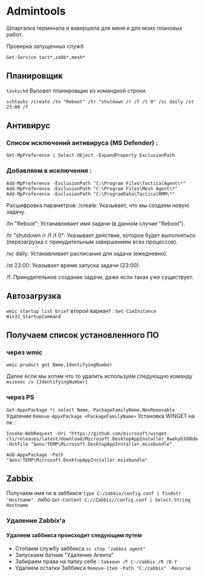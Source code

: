 # Admintools
Шпаргалка терминала и вавершела для меня и для моих плановых работ.

Проверка запущенных служб 

```Get-Service tact*,zabb*,mesh*```

## Планировщик
```taskschd``` Вызовет планировщик из командной строки.

``` schtasks /create /tn "Reboot" /tr "shutdown /r /f /t 0" /sc daily /st 23:00 /f ```

## Антивирус
### Список исключений антивируса (MS Defender) : 
```Get-MpPreference | Select-Object -ExpandProperty ExclusionPath```
### Добавляем в исключения : 
```
Add-MpPreference -ExclusionPath "C:\Program Files\TacticalAgent\*" 
Add-MpPreference -ExclusionPath "C:\Program Files\Mesh Agent\*"
Add-MpPreference -ExclusionPath "C:\ProgramData\TacticalRMM\*"

```
Расшифровка параметров:
/create: Указывает, что мы создаем новую задачу.

/tn "Reboot": Устанавливает имя задачи (в данном случае "Reboot").

/tr "shutdown /r /f /t 0": Указывает действие, которое будет выполняться (перезагрузка с принудительным завершением всех процессов).

/sc daily: Устанавливает расписание для задачи (ежедневно).

/st 23:00: Указывает время запуска задачи (23:00).

/f: Принудительное создание задачи, даже если такая уже существует.

## Автозагрузка
```wmic startup list brief```
второй вариант :
```Get-CimInstance Win32_StartupCommand```

## Получаем список установленного ПО 
### через wmic

```wmic product get Name,IdentifyingNumber```

Далее если мы хотим что то удалить используем следующую команду
```msiexec /x {IdentifyingNumber}```

### через PS
```Get-AppxPackage *| select Name, PackageFamilyName,NonRemovable ```
Удаление
```Remove-AppxPackage <PackageFamilyName>```
Установка WINGET на пк :
```
Invoke-WebRequest -Uri "https://github.com/microsoft/winget-cli/releases/latest/download/Microsoft.DesktopAppInstaller_8wekyb3d8bbwe.msixbundle" -OutFile "$env:TEMP\Microsoft.DesktopAppInstaller.msixbundle"
```
```
Add-AppxPackage -Path "$env:TEMP\Microsoft.DesktopAppInstaller.msixbundle"
```


## Zabbix
Получаем имя пк в заббиксе
```type C:/zabbix/config.conf | findstr "Hostname" ``` либо ```Get-Content C://Zabbix//config.conf | Select-String Hostname```
### Удаление Zabbix'a 
#### Удаляем заббикса происходит следующим путем
+ Стопаем службу заббикса ```sc stop "zabbix agent"```
+ Запускаем батник "Удаление Агента"
+ Забираем права на папку себе : ``` takeown /F C:/zabbix /R /D Y ```
+ Удаляем остатки Заббикса ```Remove-Item -Path "C:/zabbix" -Recurse ```
